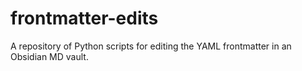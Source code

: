 # frontmatter-edits
A repository of Python scripts for editing the YAML frontmatter in an Obsidian MD vault.
